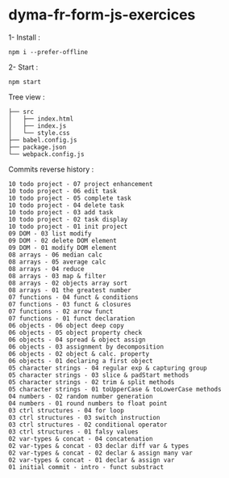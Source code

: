 # dyma-fr-form-js-exercices

1- Install :

    npm i --prefer-offline

2- Start :

    npm start

Tree view :

    ├── src
    │   ├── index.html
    │   ├── index.js
    │   └── style.css
    ├── babel.config.js
    ├── package.json
    └── webpack.config.js

Commits reverse history :

    10 todo project - 07 project enhancement
    10 todo project - 06 edit task
    10 todo project - 05 complete task
    10 todo project - 04 delete task
    10 todo project - 03 add task
    10 todo project - 02 task display
    10 todo project - 01 init project
    09 DOM - 03 list modify
    09 DOM - 02 delete DOM element
    09 DOM - 01 modify DOM element
    08 arrays - 06 median calc
    08 arrays - 05 average calc
    08 arrays - 04 reduce
    08 arrays - 03 map & filter
    08 arrays - 02 objects array sort
    08 arrays - 01 the greatest number
    07 functions - 04 funct & conditions
    07 functions - 03 funct & closures
    07 functions - 02 arrow funct
    07 functions - 01 funct declaration
    06 objects - 06 object deep copy
    06 objects - 05 object property check
    06 objects - 04 spread & object assign
    06 objects - 03 assignment by decomposition
    06 objects - 02 object & calc. property
    06 objects - 01 declaring a first object
    05 character strings - 04 regular exp & capturing group
    05 character strings - 03 slice & padStart methods
    05 character strings - 02 trim & split methods
    05 character strings - 01 toUpperCase & toLowerCase methods
    04 numbers - 02 random number generation
    04 numbers - 01 round numbers to float point
    03 ctrl structures - 04 for loop
    03 ctrl structures - 03 switch instruction
    03 ctrl structures - 02 conditional operator
    03 ctrl structures - 01 falsy values
    02 var-types & concat - 04 concatenation
    02 var-types & concat - 03 declar diff var & types
    02 var-types & concat - 02 declar & assign many var
    02 var-types & concat - 01 declar & assign var
    01 initial commit - intro - funct substract
